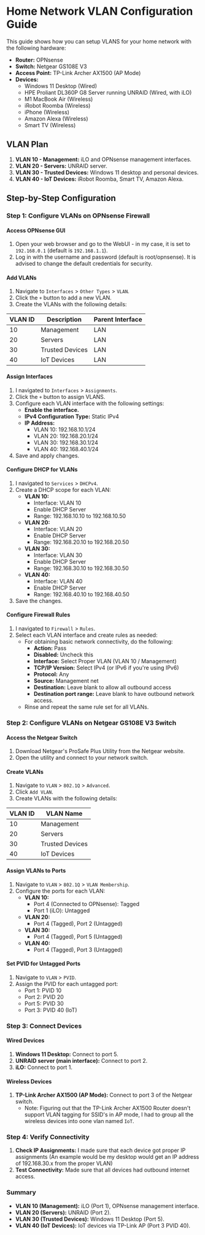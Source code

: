# Home Network VLAN Configuration Guide

This guide shows how you can setup VLANS for your home network with the following hardware:

- **Router:** OPNsense
- **Switch:** Netgear GS108E V3
- **Access Point:** TP-Link Archer AX1500 (AP Mode)
- **Devices:**
  - Windows 11 Desktop (Wired)
  - HPE Proliant DL360P G8 Server running UNRAID (Wired, with iLO)
  - M1 MacBook Air (Wireless)
  - iRobot Roomba (Wireless)
  - iPhone (Wireless)
  - Amazon Alexa (Wireless)
  - Smart TV (Wireless)

## VLAN Plan

1. **VLAN 10 - Management:** iLO and OPNsense management interfaces.
2. **VLAN 20 - Servers:** UNRAID server.
3. **VLAN 30 - Trusted Devices:** Windows 11 desktop and personal devices.
4. **VLAN 40 - IoT Devices:** iRobot Roomba, Smart TV, Amazon Alexa.

## Step-by-Step Configuration

### Step 1: Configure VLANs on OPNsense Firewall

#### Access OPNsense GUI
1. Open your web browser and go to the WebUI - in my case, it is set to `192.168.0.1` (default is `192.168.1.1`).
2. Log in with the username and password (default is root/opnsense). It is advised to change the default credentials for security.

#### Add VLANs
1. Navigate to `Interfaces` > `Other Types` > `VLAN`.
2. Click the `+` button to add a new VLAN.
3. Create the VLANs with the following details:

| VLAN ID | Description       | Parent Interface |
|---------|-------------------|------------------|
| 10      | Management        | LAN              |
| 20      | Servers           | LAN              |
| 30      | Trusted Devices   | LAN              |
| 40      | IoT Devices       | LAN              |

#### Assign Interfaces
1. I navigated to `Interfaces` > `Assignments`.
2. Click the `+` button to assign VLANS.
3. Configure each VLAN interface with the following settings:
   - **Enable the interface.**
   - **IPv4 Configuration Type:** Static IPv4
   - **IP Address:**
     - VLAN 10: 192.168.10.1/24
     - VLAN 20: 192.168.20.1/24
     - VLAN 30: 192.168.30.1/24
     - VLAN 40: 192.168.40.1/24
4. Save and apply changes.

#### Configure DHCP for VLANs
1. I navigated to `Services` > `DHCPv4`.
2. Create a DHCP scope for each VLAN:
   - **VLAN 10:**
     - Interface: VLAN 10
     - Enable DHCP Server
     - Range: 192.168.10.10 to 192.168.10.50
   - **VLAN 20:**
     - Interface: VLAN 20
     - Enable DHCP Server
     - Range: 192.168.20.10 to 192.168.20.50
   - **VLAN 30:**
     - Interface: VLAN 30
     - Enable DHCP Server
     - Range: 192.168.30.10 to 192.168.30.50
   - **VLAN 40:**
     - Interface: VLAN 40
     - Enable DHCP Server
     - Range: 192.168.40.10 to 192.168.40.50
3. Save the changes.

#### Configure Firewall Rules
1. I navigated to `Firewall` > `Rules`.
2. Select each VLAN interface and create rules as needed:
   - For obtaining basic network connectivity, do the following: 
     - **Action:** Pass
     - **Disabled:** Uncheck this
     - **Interface:** Select Proper VLAN (VLAN 10 / Management)
     - **TCP/IP Version:** Select IPv4 (or IPv6 if you're using IPv6)
     - **Protocol:** Any
     - **Source:** Management net
     - **Destination:** Leave blank to allow all outbound access
     - **Destination port range:** Leave blank to have outbound network access.
   - Rinse and repeat the same rule set for all VLANs.

### Step 2: Configure VLANs on Netgear GS108E V3 Switch

#### Access the Netgear Switch
1. Download Netgear's ProSafe Plus Utility from the Netgear website.
2. Open the utility and connect to your network switch.

#### Create VLANs
1. Navigate to `VLAN` > `802.1Q` > `Advanced`.
2. Click `Add VLAN`.
3. Create VLANs with the following details:

| VLAN ID | VLAN Name         |
|---------|-------------------|
| 10      | Management        |
| 20      | Servers           |
| 30      | Trusted Devices   |
| 40      | IoT Devices       |

#### Assign VLANs to Ports
1. Navigate to `VLAN` > `802.1Q` > `VLAN Membership`.
2. Configure the ports for each VLAN:
   - **VLAN 10:**
     - Port 4 (Connected to OPNsense): Tagged
     - Port 1 (iLO): Untagged
   - **VLAN 20:**
     - Port 4 (Tagged), Port 2 (Untagged)
   - **VLAN 30:**
     - Port 4 (Tagged), Port 5 (Untagged)
   - **VLAN 40:**
     - Port 4 (Tagged), Port 3 (Untagged)

#### Set PVID for Untagged Ports
1. Navigate to `VLAN` > `PVID`.
2. Assign the PVID for each untagged port:
   - Port 1: PVID 10
   - Port 2: PVID 20
   - Port 5: PVID 30
   - Port 3: PVID 40 (IoT)

### Step 3: Connect Devices

#### Wired Devices
1. **Windows 11 Desktop:** Connect to port 5.
2. **UNRAID server (main interface):** Connect to port 2.
3. **iLO:** Connect to port 1.

#### Wireless Devices
1. **TP-Link Archer AX1500 (AP Mode):** Connect to port 3 of the Netgear switch.
   - Note: Figuring out that the TP-Link Archer AX1500 Router doesn't support VLAN tagging for SSID's in AP mode, I had to group all the wireless devices into oone vlan named `IoT`.

### Step 4: Verify Connectivity
1. **Check IP Assignments:** I made sure that each device got proper IP assignments (An example would be my desktop would get an IP address of 192.168.30.x from the proper VLAN)
2. **Test Connectivity:** Made sure that all devices had outbound internet access. 

### Summary

- **VLAN 10 (Management):** iLO (Port 1), OPNsense management interface.
- **VLAN 20 (Servers):** UNRAID (Port 2).
- **VLAN 30 (Trusted Devices):** Windows 11 Desktop (Port 5).
- **VLAN 40 (IoT Devices):** IoT devices via TP-Link AP (Port 3 PVID 40).
